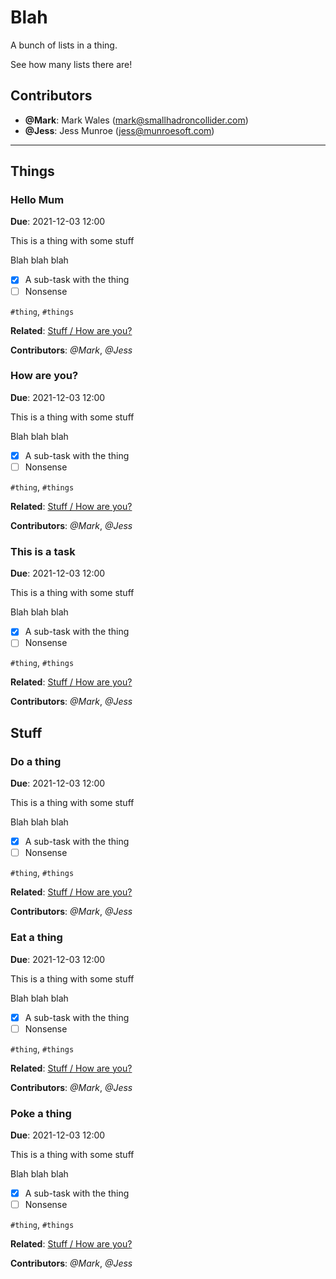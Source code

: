 # Blah

A bunch of lists in a thing.

See how many lists there are!

## Contributors

- **@Mark**: Mark Wales (mark@smallhadroncollider.com)
- **@Jess**: Jess Munroe (jess@munroesoft.com)

---

## Things

### Hello Mum

**Due**: 2021-12-03 12:00

This is a thing with some stuff

Blah blah blah

- [x] A sub-task with the thing
- [ ] Nonsense

`#thing`, `#things`

**Related**: [Stuff / How are you?](#hello-mum-1)

**Contributors**: *@Mark*, *@Jess*

### How are you?

**Due**: 2021-12-03 12:00

This is a thing with some stuff

Blah blah blah

- [x] A sub-task with the thing
- [ ] Nonsense

`#thing`, `#things`

**Related**: [Stuff / How are you?](#hello-mum-1)

**Contributors**: *@Mark*, *@Jess*

### This is a task

**Due**: 2021-12-03 12:00

This is a thing with some stuff

Blah blah blah

- [x] A sub-task with the thing
- [ ] Nonsense

`#thing`, `#things`

**Related**: [Stuff / How are you?](#hello-mum-1)

**Contributors**: *@Mark*, *@Jess*

## Stuff

### Do a thing

**Due**: 2021-12-03 12:00

This is a thing with some stuff

Blah blah blah

- [x] A sub-task with the thing
- [ ] Nonsense

`#thing`, `#things`

**Related**: [Stuff / How are you?](#hello-mum-1)

**Contributors**: *@Mark*, *@Jess*

### Eat a thing

**Due**: 2021-12-03 12:00

This is a thing with some stuff

Blah blah blah

- [x] A sub-task with the thing
- [ ] Nonsense

`#thing`, `#things`

**Related**: [Stuff / How are you?](#hello-mum-1)

**Contributors**: *@Mark*, *@Jess*

### Poke a thing

**Due**: 2021-12-03 12:00

This is a thing with some stuff

Blah blah blah

- [x] A sub-task with the thing
- [ ] Nonsense

`#thing`, `#things`

**Related**: [Stuff / How are you?](#hello-mum-1)

**Contributors**: *@Mark*, *@Jess*
